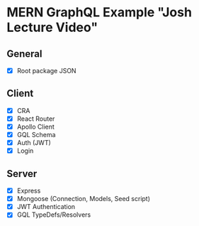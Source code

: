 # MERN GraphQL Example "Josh Lecture Video"

## General

* [x] Root package JSON

## Client

* [x] CRA
* [x] React Router
* [x] Apollo Client
* [x] GQL Schema
* [x] Auth (JWT)
* [x] Login

## Server

* [x] Express
* [x] Mongoose (Connection, Models, Seed script)
* [x] JWT Authentication
* [x] GQL TypeDefs/Resolvers
